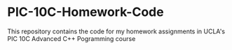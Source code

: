 # PIC-10C-Homework-Code
This repository contains the code for my homework assignments in UCLA's PIC 10C Advanced C++ Pogramming course
